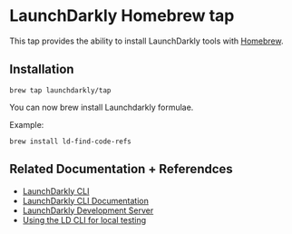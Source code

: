 # LaunchDarkly Homebrew tap

This tap provides the ability to install LaunchDarkly tools with [Homebrew](https://brew.sh/).

## Installation

```shell
brew tap launchdarkly/tap
```

You can now brew install Launchdarkly formulae.

Example:
```shell
brew install ld-find-code-refs
```

## Related Documentation + Referendces
- [LaunchDarkly CLI](https://github.com/launchdarkly/ldcli)
- [LaunchDarkly CLI Documentation](https://docs.launchdarkly.com/home/getting-started/ldcli)
- [LaunchDarkly Development Server](https://docs.launchdarkly.com/guides/flags/ldcli-dev-server)
- [Using the LD CLI for local testing](https://docs.launchdarkly.com/guides/flags/ldcli-dev-server/?q=launchdarkly+cli)
